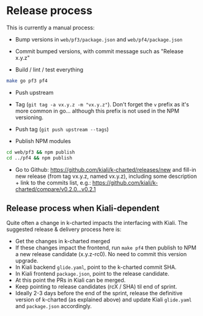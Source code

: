 # Release process

This is currently a manual process:

- Bump versions in `web/pf3/package.json` and `web/pf4/package.json`

- Commit bumped versions, with commit message such as "Release x.y.z"

- Build / lint / test everything

```bash
make go pf3 pf4
```

- Push upstream

- Tag (`git tag -a vx.y.z -m "vx.y.z"`). Don't forget the `v` prefix as it's more common in go... although this prefix is not used in the NPM versioning.

- Push tag (`git push upstream --tags`)

- Publish NPM modules

```bash
cd web/pf3 && npm publish
cd ../pf4 && npm publish
```

- Go to Github: https://github.com/kiali/k-charted/releases/new and fill-in new release (from tag vx.y.z, named vx.y.z), including some description + link to the commits list, e.g.:
https://github.com/kiali/k-charted/compare/v0.2.0...v0.2.1

## Release process when Kiali-dependent

Quite often a change in k-charted impacts the interfacing with Kiali. The suggested release & delivery process here is:

- Get the changes in k-charted merged
- If these changes impact the frontend, run `make pf4` then publish to NPM a new release candidate (x.y.z-rc0). No need to commit this version upgrade.
- In Kiali backend `glide.yaml`, point to the k-charted commit SHA.
- In Kiali frontend `package.json`, point to the release candidate.
- At this point the PRs in Kiali can be merged.
- Keep pointing to release candidates (rcX / SHA) til end of sprint.
- Ideally 2-3 days before the end of the sprint, release the definitive version of k-charted (as explained above) and update Kiali `glide.yaml` and `package.json` accordingly.

